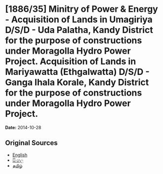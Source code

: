 # [1886/35] Minitry of Power & Energy - Acquisition of Lands in Umagiriya D/S/D - Uda Palatha, Kandy District for the purpose of constructions under Moragolla Hydro Power Project. Acquisition of Lands in Mariyawatta (Ethgalwatta) D/S/D - Ganga Ihala Korale, Kandy District for the purpose of constructions under Moragolla Hydro Power Project.

**Date:** 2014-10-28

## Original Sources

- [English](https://documents.gov.lk/view/extra-gazettes/2014/10/1886-35_E.pdf)
- [සිංහල](https://documents.gov.lk/view/extra-gazettes/2014/10/1886-35_S.pdf)
- [தமிழ்](https://documents.gov.lk/view/extra-gazettes/2014/10/1886-35_T.pdf)
